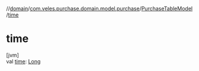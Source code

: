 //[domain](../../../index.md)/[com.veles.purchase.domain.model.purchase](../index.md)/[PurchaseTableModel](index.md)/[time](time.md)

# time

[jvm]\
val [time](time.md): [Long](https://kotlinlang.org/api/latest/jvm/stdlib/kotlin/-long/index.html)
